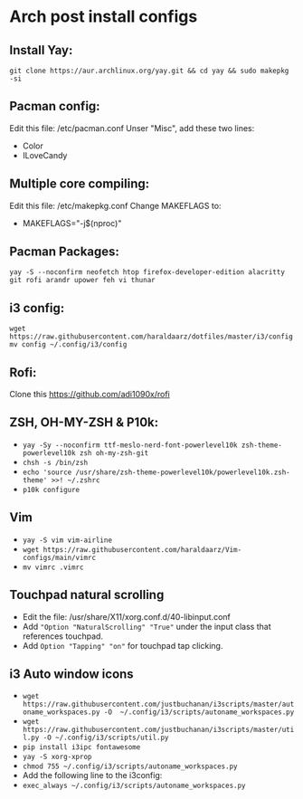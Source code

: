 # Arch post install configs

## Install Yay:
```git clone https://aur.archlinux.org/yay.git && cd yay && sudo makepkg -si```

## Pacman config:
Edit this file: /etc/pacman.conf
Unser "Misc", add these two lines:
- Color
- ILoveCandy

## Multiple core compiling:
Edit this file: /etc/makepkg.conf
Change MAKEFLAGS to: 
- MAKEFLAGS="-j$(nproc)"

## Pacman Packages:
```yay -S --noconfirm neofetch htop firefox-developer-edition alacritty git rofi arandr upower feh vi thunar```

## i3 config:
```wget https://raw.githubusercontent.com/haraldaarz/dotfiles/master/i3/config```
```mv config ~/.config/i3/config ```


## Rofi:
Clone this https://github.com/adi1090x/rofi

## ZSH, OH-MY-ZSH & P10k:
- ```yay -Sy --noconfirm ttf-meslo-nerd-font-powerlevel10k zsh-theme-powerlevel10k zsh oh-my-zsh-git```
- ```chsh -s /bin/zsh```
- ```echo 'source /usr/share/zsh-theme-powerlevel10k/powerlevel10k.zsh-theme' >>! ~/.zshrc```
- ```p10k configure```

## Vim
- ```yay -S vim vim-airline```
- ```wget https://raw.githubusercontent.com/haraldaarz/Vim-configs/main/vimrc```
- ```mv vimrc .vimrc```

## Touchpad natural scrolling
- Edit the file: /usr/share/X11/xorg.conf.d/40-libinput.conf
- Add ```"Option "NaturalScrolling" "True"``` under the input class that references touchpad.
- Add ```Option "Tapping" "on"``` for touchpad tap clicking.

## i3 Auto window icons
- ```wget https://raw.githubusercontent.com/justbuchanan/i3scripts/master/autoname_workspaces.py -O  ~/.config/i3/scripts/autoname_workspaces.py```
- ```wget https://raw.githubusercontent.com/justbuchanan/i3scripts/master/util.py -O ~/.config/i3/scripts/util.py```
- ```pip install i3ipc fontawesome```
- ```yay -S xorg-xprop```
- ```chmod 755 ~/.config/i3/scripts/autoname_workspaces.py```
- Add the following line to the i3config:
- ```exec_always ~/.config/i3/scripts/autoname_workspaces.py```
